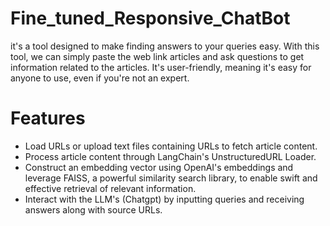 # Fine_tuned_Responsive_ChatBot
it's a tool designed to make finding answers to your queries easy. With this tool, we can simply paste the web link articles and ask questions to get information related to the articles. It's user-friendly, meaning it's easy for anyone to use, even if you're not an expert.
# Features
- Load URLs or upload text files containing URLs to fetch article content.
- Process article content through LangChain's UnstructuredURL Loader.
- Construct an embedding vector using OpenAI's embeddings and leverage FAISS, a powerful similarity search library, to enable swift and effective retrieval of relevant information.
- Interact with the LLM's (Chatgpt) by inputting queries and receiving answers along with source URLs.
